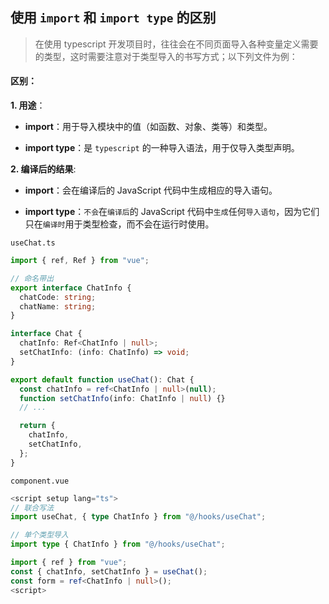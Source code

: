 ## 使用 `import` 和 `import type` 的区别

> 在使用 typescript 开发项目时，往往会在不同页面导入各种变量定义需要的类型，这时需要注意对于类型导入的书写方式；以下列文件为例：

#### 区别：

**1. 用途**：

- **import**：用于导入模块中的值（如函数、对象、类等）和类型。

- **import type**：是 `typescript` 的一种导入语法，用于仅导入类型声明。

**2. 编译后的结果**:

- **import**：会在编译后的 JavaScript 代码中生成相应的导入语句。

- **import type**：`不会`在`编译后`的 JavaScript 代码中`生成`任何`导入语句`，因为它们只在`编译时`用于类型检查，而不会在运行时使用。

`useChat.ts`

```ts
import { ref, Ref } from "vue";

// 命名带出
export interface ChatInfo {
  chatCode: string;
  chatName: string;
}

interface Chat {
  chatInfo: Ref<ChatInfo | null>;
  setChatInfo: (info: ChatInfo) => void;
}

export default function useChat(): Chat {
  const chatInfo = ref<ChatInfo | null>(null);
  function setChatInfo(info: ChatInfo | null) {}
  // ...

  return {
    chatInfo,
    setChatInfo,
  };
}
```

`component.vue`

```ts
<script setup lang="ts">
// 联合写法
import useChat, { type ChatInfo } from "@/hooks/useChat";

// 单个类型导入
import type { ChatInfo } from "@/hooks/useChat";

import { ref } from "vue";
const { chatInfo, setChatInfo } = useChat();
const form = ref<ChatInfo | null>();
<script>
```
